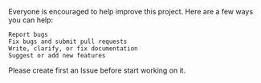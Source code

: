 Everyone is encouraged to help improve this project. Here are a few ways you can help:

    Report bugs
    Fix bugs and submit pull requests
    Write, clarify, or fix documentation
    Suggest or add new features

Please create first an Issue before start working on it.

